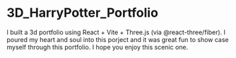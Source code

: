 # 3D_HarryPotter_Portfolio
I built a 3d portfolio using  React + Vite + Three.js (via @react-three/fiber). I poured my heart and soul into this porject and it was great fun to show case myself through this portfolio. I hope you enjoy this scenic one.

